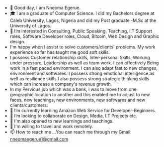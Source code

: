 - 👋 Good day,  I am  Nneoma Egerue. 
-  🎓 I am a graduate of Computer Science. I did my Bachelors degree at Caleb University, Lagos, Nigeria and did my Post graduate -M.Sc at the University of Lagos.
- 👀 I’m interested in Consulting, Public Speaking, Teaching, I.T Support roles, Software Developer roles, Cloud, Bitcoin, Web Design and Graphic design.
-    I'm happy when I assist to solve customers/clients' problems. My work experience so far has taught me good soft skills.
-    I possess Customer relationship skills, Inter-personal Skills, Working under pressure, Leadership as well as team work. I can effectively  Being work in a fast paced environment. I can also adapt fast to new changes, environment and softwares. I possess strong emotional intelligence as well as resilience skills.I also possess strong strategic thinking skills which can increase a company's revenue growth.
- In my Pervious job which was a bank, i was to move from one geographic location to another and this enabled me to adjust to new faces, new teachings, new environments, new softwares and new clients/customers.
- 🌱 I’m currently learning Amazon Web Service for Developer-Beginners. 
- 💞️ I’m looking to collaborate on Design, Media, I.T Projects etc.
- 💌 I'm also opened to new learnings and teachings.
- 🛫 I'm willing to travel and work remotely.
- 📫 How to reach me ...You can reach me through my Gmail: nneomaegerue1@gmail.com

<!---
nneomaegerue1/nneomaegerue1 is a ✨ special ✨ repository because its `README.md` (this file) appears on your GitHub profile.
You can click the Preview link to take a look at your changes.
--->
